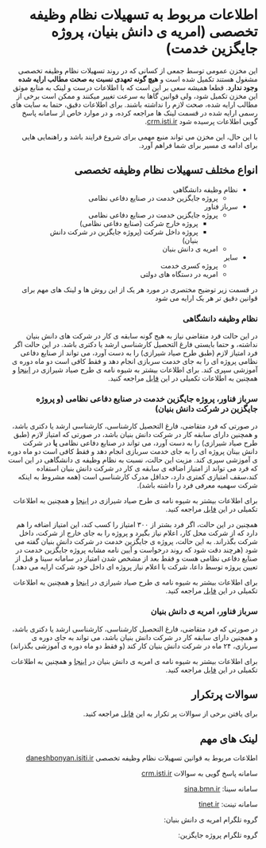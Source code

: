 <div dir="rtl">

# اطلاعات مربوط به تسهیلات نظام وظیفه تخصصی (امریه ی دانش بنیان، پروژه جایگزین خدمت)

این مخزن عمومی توسط جمعی از کسانی که در روند تسهیلات نظام وظیفه تخصصی مشغول هستند تکمیل شده است و **هیچ گونه تعهدی نسبت به صحت مطالب ارایه شده وجود ندارد**. قطعا همیشه سعی بر این است که با اطلاعات درست و لینک به منابع موثق این مخزن تکمیل شود، ولی قوانین گاها به سرعت تغییر میکنند و ممکن است برخی از مطالب ارایه شده، صحت لازم را نداشته باشند. برای اطلاعات دقیق، حتما به سایت های رسمی ارایه شده در قسمت لینک ها مراجعه کرده، و در موارد خاص از سامانه پاسخ گویی
اطلاعات پرسیده شود
[crm.isti.ir](
https://crm.isti.ir/isti).

با این حال، این مخزن می تواند منبع مهمی برای شروع فرایند باشد و راهنمایی هایی برای ادامه ی مسیر برای شما فراهم آورد.


## انواع مختلف تسهیلات نظام وظیفه تخصصی

* نظام وظیفه دانشگاهی
    * پروژه جایگزین خدمت در صنایع دفاعی نظامی
* سرباز فناور
    * پروژه جایگزین خدمت در صنایع دفاعی نظامی
        * پروژه خارج شرکت (صنایع دفاعی نظامی)
        * پروژه داخل شرکت (پروژه جایگزین در شرکت دانش بنیان)
    * امریه ی دانش بنیان
* سایر
    * پروژه کسری خدمت
    * امریه در دستگاه های دولتی

در قسمت زیر توضیح مختصری در مورد هر یک از این روش ها و لینک های مهم برای قوانین دقیق تر هر یک ارایه می شود

### نظام وظیفه دانشگاهی

در این حالت فرد متقاضی نیاز به هیج گونه سابقه ی کار در شرکت های دانش بنیان نداشته، و حتما بایستی فارغ التحصیل کارشناسی ارشد یا دکتری باشد. در این حالت اگر فرد امتیاز لازم (طبق طرح صیاد شیرازی) را به دست آورد، می تواند از صنایع دفاعی نظامی پروژه ای را به جای خدمت سربازی انجام دهد و فقط کافی است دو ماه دوره ی آموزشی سپری کند. برای اطلاعات بیشتر به شیوه نامه ی طرح صیاد شیرازی در
[اینجا](http://daneshbonyan.isti.ir/uploads/2/2020/Aug/31/shive_nezamvazifeh.pdf)
و همچنین به اطلاعات تکمیلی در این
[ فایل](nezam_vazifeh_daneshgahi.md)
مراجعه کنید.

### سرباز فناور، پروژه جایگزین خدمت در صنایع دفاعی نظامی (و پروژه جایگزین در شرکت دانش بنیان)

در صورتی که فرد متقاضی، فارغ التحصیل کارشناسی، کارشناسی ارشد یا دکتری باشد، و همچنین دارای سابقه کار در شرکت دانش بنیان باشد، در صورتی که امتیاز لازم
(طبق طرح صیاد شیرازی)
را به دست آورد، می تواند در صنایع دفاعی نظامی **یا** در شرکت دانش بینان پروژه ای را به جای خدمت سربازی انجام دهد و فقط کافی است دو ماه دوره ی آموزشی سپری کند.
مزیت این حالت، نسبت به نظام وظیفه ی دانشگاهی در این است که فرد می تواند از امتیاز اضافه ی سابقه ی کار در شرکت دانش بنیان استفاده کند،سقف امتیازی کمتری دارد،‌ حداقل مدرک کارشناسی است (همه مشروط به اینکه شرکت سهمیه معرفی فرد را داشته باشد).

 برای اطلاعات بیشتر به شیوه نامه ی طرح صیاد شیرازی در
[اینجا](http://daneshbonyan.isti.ir/uploads/2/2020/Aug/31/shive_nezamvazifeh.pdf)
و همچنین به اطلاعات تکمیلی در این
[ فایل](fanavar_project_defaee.md)
مراجعه کنید.

همچنین در این حالت، اگر فرد بشتر از ۳۰۰ امتیاز را کسب کند، این امتیاز اضافه را هم دارد که از شرکت محل کار، اعلام نیاز بگیرد و پروژه را به جای خارج از شرکت، داخل شرکت بگذراند.
به این حالت، پروژه ی جایگزین خدمت در شرکت دانش بنیان گفته می شود (هرچند دقت شود که روند درخواست و آیین نامه مشابه پروژه جایگزین خدمت در صنایع دفاعی نظامی هست و فقط بعد از مشخص شدن امتیاز در سامانه سینا و قبل از تعیین پروژه توسط داعا، شرکت با اعلام نیاز پروژه ای داخل خود شرکت ارایه می دهد.)

 برای اطلاعات بیشتر به شیوه نامه ی طرح صیاد شیرازی در
[اینجا](http://daneshbonyan.isti.ir/uploads/2/2020/Aug/31/shive_nezamvazifeh.pdf)
و همچنین به اطلاعات تکمیلی در این
[ فایل](fanavar_project_daneshbonyan.md)
مراجعه کنید.


### سرباز فناور، امریه ی دانش بنیان


در صورتی که فرد متقاضی، فارغ التحصیل کارشناسی، کارشناسی ارشد یا دکتری باشد، و همچنین دارای سابقه کار در شرکت دانش بنیان باشد، می تواند به جای دوره ی سربازی، ۲۴ ماه در شرکت دانش بنیان کار کند (و فقط دو ماه دوره ی آموزشی بگذراند)

 برای اطلاعات بیشتر به شیوه نامه ی امریه ی دانش بنیان در
[اینجا](http://daneshbonyan.isti.ir/%d8%a7%d9%85%d8%b1%db%8c%d9%87-%d8%af%d8%b1-%d8%b4%d8%b1%da%a9%d8%aa-%d8%af%d8%a7%d9%86%d8%b4-%d8%a8%d9%86%db%8c%d8%a7%d9%86)
و همچنین به اطلاعات تکمیلی در این
[ فایل](fanavar_amriyeh.md)
مراجعه کنید.



## سوالات پرتکرار
برای یافتن برخی از سوالات پر تکرار به این
[ فایل](FAQ.md)
مراجعه کنید.



 ## لینک های مهم

اطلاعات مربوط به قوانین تسهیلات نظام وظیفه تخصصی
[daneshbonyan.isiti.ir](
http://daneshbonyan.isti.ir/%D8%AA%D8%B3%D9%87%DB%8C%D9%84%D8%A7%D8%AA-%D8%B3%D8%B1%D8%A8%D8%A7%D8%B2%DB%8C-%DA%A9%D8%A7%D8%B1%DA%A9%D9%86%D8%A7%D9%86-%D8%B4%D8%B1%DA%A9%D8%AA%E2%80%8C%D9%87%D8%A7)

سامانه پاسخ گویی به سوالات
[crm.isti.ir](
https://crm.isti.ir/isti)


سامانه سینا:
[sina.bmn.ir](
https://sina.bmn.ir/)

سامانه تینت:
[tinet.ir](
https://tinet.ir/)

گروه تلگرام امریه ی دانش بنیان:

گروه تلگرام پروژه جایگزین:

</div>
